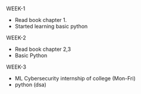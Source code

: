 WEEK-1
- Read book chapter 1.
- Started learning basic python

WEEK-2
 - Read book chapter 2,3
 - Basic Python 
 
 WEEK-3
 - ML Cybersecurity internship of college (Mon-Fri)
 -	 python (dsa) 
